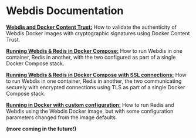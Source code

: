 # Webdis Documentation

[**Webdis and Docker Content Trust:**](webdis-docker-content-trust.md#webdis-and-docker-content-trust) How to validate the authenticity of Webdis Docker images with cryptographic signatures using Docker Content Trust.

[**Running Webdis & Redis in Docker Compose:**](webdis-redis-docker-compose.md#running-webdis--redis-in-docker-compose) How to run Webdis in one container, Redis in another, with the two configured as part of a single Docker Compose stack.

[**Running Webdis & Redis in Docker Compose with SSL connections:**](webdis-redis-docker-compose-ssl.md#running-webdis--redis-in-docker-compose-with-ssl-connections) How to run Webdis in one container, Redis in another, the two communicating securely with encrypted connections using TLS as part of a single Docker Compose stack.

[**Running in Docker with custom configuration:**](custom-redis-or-webdis-config.md#running-in-docker-with-custom-configuration) How to run Redis and Webdis using the Webdis Docker image, but with some configuration parameters changed from the image defaults.

**(more coming in the future!)**
